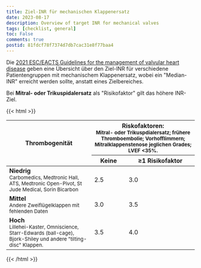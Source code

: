 ```yaml
---
title: Ziel-INR für mechanischen Klappenersatz
date: 2023-08-17
description: Overview of target INR for mechanical valves
tags: [checklist, general]
toc: False
comments: true
postid: 81fdcf78f7374d7db7cac31e8f77baa4
---
```


Die [2021 ESC/EACTS Guidelines for the management of valvular heart disease](https://academic.oup.com/eurheartj/article/43/7/561/6358470#364291515) geben eine Übersicht über den Ziel-INR für verschiedene Patientengruppen mit mechanischem Klappenersatz, wobei ein "Median-INR" erreicht werden sollte, anstatt eines Zielbereiches.

Bei **Mitral- oder Trikuspidalersatz** als "Risikofaktor" gilt das höhere INR-Ziel.

{{< html >}}
<table class="table-auto not-prose">
<thead>
<tr>
  <th rowspan="2" class="font-normal border-r border-r-gray-300 px-2 align-middle"><b>Thrombogenität</b></th>
  <th colspan="2" class="font-normal px-2"><b>Riskofaktoren:</b><br /><small class="text-gray-500 tracking-tighter">Mitral- oder Trikuspdialersatz; frühere Thromboembolie; Vorhofflimmern; Mitralklappenstenose jeglichen Grades; LVEF &lt;35%.</small></th>
</tr>
<tr>
  <th class="px-2 text-center">Keine</th>
  <th class="px-2 text-center">&ge;1 Risikofaktor</th>
</tr>
</thead>
<tbody>
<tr class="hover:bg-gray-200">
  <td class="max-w-[200px] border-r border-r-gray-300 px-2"><b>Niedrig</b><br /><small class="text-gray-500 text-xs tracking-tighter">Carbomedics, Medtronic Hall, ATS, Medtronic Open-Pivot, St Jude Medical, Sorin Bicarbon</small></td>
  <td class="px-2 text-center">2.5</td>
  <td class="px-2 text-center">3.0</td>
</tr>
<tr class="hover:bg-gray-200">
  <td class="max-w-[200px] border-r border-r-gray-300 px-2"><b>Mittel</b><br /><small class="text-gray-500 text-xs tracking-tighter">Andere Zweiflügelklappen mit fehlenden Daten</small></td>
  <td class="px-2 text-center">3.0</td>
  <td class="px-2 text-center">3.5</td>
</tr>
<tr class="hover:bg-gray-200">
  <td class="max-w-[200px] border-r border-r-gray-300 px-2"><b>Hoch</b><br /><small class="text-gray-500 text-xs tracking-tighter">Lillehei-Kaster, Omniscience, Starr-Edwards (ball-cage), Bjork-Shiley und andere "tilting-disc" Klappen.</small></td>
  <td class="px-2 text-center">3.5</td>
  <td class="px-2 text-center">4.0</td>
</tr>
</table>
{{< /html >}}